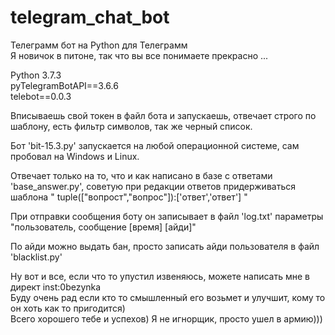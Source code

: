 # telegram_chat_bot
Телеграмм бот на Python для Телеграмм  
Я новичок в питоне, так что вы все понимаете прекрасно ...  
  
    
Python 3.7.3  
pyTelegramBotAPI==3.6.6  
telebot==0.0.3
  
Вписываешь свой токен в файл бота и запускаешь, отвечает строго по шаблону, есть фильтр символов, так же черный список.  
  
Бот 'bit-15.3.py' запускается на любой операционной системе, сам пробовал на Windows и Linux.  
  
Отвечает только на то, что и как написано в базе с ответами 'base_answer.py', советую при редакции ответов придерживаться шаблона " tuple(["вопрост","вопрос"]):['ответ','ответ'] "  
  
При отправки сообщения боту он записывает в файл 'log.txt' параметры "пользователь, сообщение [время] [айди]"  
  
По айди можно выдать бан, просто записать айди пользователя в файл 'blacklist.py'  
  
Ну вот и все, если что то упустил извеняюсь, можете написать мне в директ inst:0bezynka  
Буду очень рад если кто то смышленный его возьмет и улучшит, кому то он хоть как то пригодится)  
Всего хорошего тебе и успехов)
Я не игнорщик, просто ушел в армию)))
